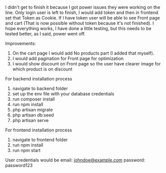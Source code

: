 I didn't get to finish it because I got power issues they were working on the line.
Only login user is left to finish, I would add token and then in frontend set that Token as Cookie.
If I have token user will be able to see Front page and cart (That is now possible without token because it's not finished).
I hope everything works, I have done a little testing, but this needs to be tested better, as I said, power went off. 

Improvements:
1. On the cart page I would add No products part (I added that myself).
2. I would add pagination for Front page for optimization
3. I would show discount on Front page so the user have clearer image for which product is on discount


For backend installation process
1. navigate to backend folder
2. set up the env file with your database credentials
3. run composer install
4. run npm install 
5. php artisan migrate
6. php artisan db:seed
7. php artisan serve

For frontend installation process
1. navigate to frontend folder
2. run npm install
3. run npm start


User credentials would be
email: johndoe@example.com
password: password123